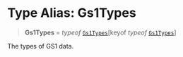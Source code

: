 # Type Alias: Gs1Types

> **Gs1Types** = *typeof* [`Gs1Types`](../variables/Gs1Types.md)\[keyof *typeof* [`Gs1Types`](../variables/Gs1Types.md)\]

The types of GS1 data.
